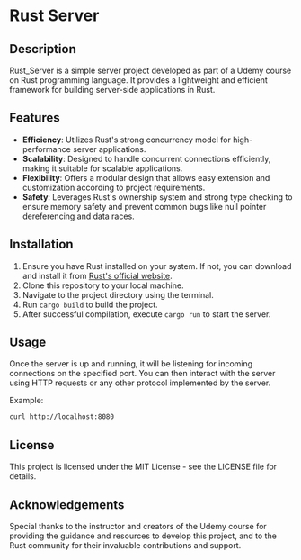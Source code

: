 # Rust Server

## Description

Rust_Server is a simple server project developed as part of a Udemy course on Rust programming language. It provides a lightweight and efficient framework for building server-side applications in Rust.

## Features

- **Efficiency**: Utilizes Rust's strong concurrency model for high-performance server applications.
- **Scalability**: Designed to handle concurrent connections efficiently, making it suitable for scalable applications.
- **Flexibility**: Offers a modular design that allows easy extension and customization according to project requirements.
- **Safety**: Leverages Rust's ownership system and strong type checking to ensure memory safety and prevent common bugs like null pointer dereferencing and data races.

## Installation

1. Ensure you have Rust installed on your system. If not, you can download and install it from [Rust's official website](https://www.rust-lang.org/tools/install).
2. Clone this repository to your local machine.
3. Navigate to the project directory using the terminal.
4. Run `cargo build` to build the project.
5. After successful compilation, execute `cargo run` to start the server.

## Usage

Once the server is up and running, it will be listening for incoming connections on the specified port. You can then interact with the server using HTTP requests or any other protocol implemented by the server.

Example:

```bash
curl http://localhost:8080
```

## License

This project is licensed under the MIT License - see the LICENSE file for details.

## Acknowledgements

Special thanks to the instructor and creators of the Udemy course for providing the guidance and resources to develop this project, and to the Rust community for their invaluable contributions and support.
